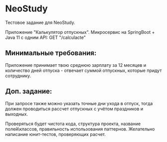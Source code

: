 # NeoStudy
Тестовое задание для NeoStudy.

Приложение "Калькулятор отпускных".
Микросервис на SpringBoot + Java 11 c одним API:
GET "/calculacte"

## Минимальные требования:
Приложение принимает твою среднюю зарплату за 12 месяцев и количество дней отпуска - отвечает суммой отпускных, которые придут сотруднику.
## Доп. задание: 
При запросе также можно указать точные дни ухода в отпуск, тогда должен проводиться рассчет отпускных с учётом праздников и выходных.

Проверяться будет чистота кода, структура проекта, название полей\классов, правильность использования паттернов. Желательно написание юнит-тестов, проверяющих расчет.
